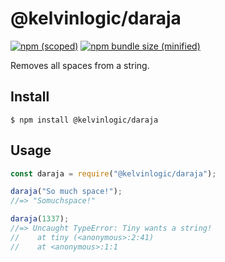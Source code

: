 # @kelvinlogic/daraja

[![npm (scoped)](https://img.shields.io/npm/v/@kelvinlogic/daraja.svg)](https://www.npmjs.com/package/@kelvinlogic/daraja)
[![npm bundle size (minified)](https://img.shields.io/bundlephobia/min/@kelvinlogic/daraja.svg)](https://www.npmjs.com/package/@kelvinlogic/daraja)

Removes all spaces from a string.

## Install

```
$ npm install @kelvinlogic/daraja
```

## Usage

```js
const daraja = require("@kelvinlogic/daraja");

daraja("So much space!");
//=> "Somuchspace!"

daraja(1337);
//=> Uncaught TypeError: Tiny wants a string!
//    at tiny (<anonymous>:2:41)
//    at <anonymous>:1:1
```
